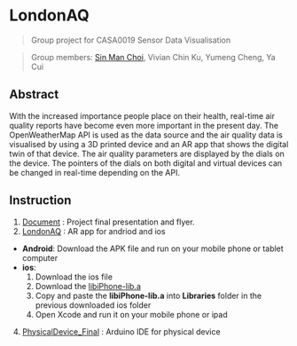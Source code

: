 # LondonAQ

> Group project for CASA0019 Sensor Data Visualisation

> Group members: [Sin Man Choi](https://github.com/abichoi), Vivian Chin Ku, Yumeng Cheng, Ya Cui


## Abstract
With the increased importance people place on their health, real-time air quality reports have become even more important in the present day. The OpenWeatherMap API is used as the data source and the air quality data is visualised by using a 3D printed device and an AR app that shows the digital twin of that device. The air quality parameters are displayed by the dials on the device. The pointers of the dials on both digital and virtual devices can be changed in real-time depending on the API.


## Instruction
1. [Document](https://github.com/VivianKuKu/CASA0019_Sensor-Data-Visualisation_LondonAQ/tree/main/Documents) : Project final presentation and flyer.
2. [LondonAQ](https://github.com/VivianKuKu/CASA0019_Sensor-Data-Visualisation_LondonAQ/tree/main/LondonAQ) : AR app for andriod and ios
  * **Android**: Download the APK file and run on your mobile phone or tablet computer
  * **ios**: 
    1. Download the ios file
    2. Download the [libiPhone-lib.a](https://drive.google.com/file/d/1mxPpdu-mXIQpGRUIBpvR5ddo-mv6UkEe/view?usp=sharing)
    3. Copy and paste the **libiPhone-lib.a** into **Libraries** folder in the previous downloaded ios folder
    4. Open Xcode and run it on your mobile phone or ipad
4. [PhysicalDevice_Final](https://github.com/VivianKuKu/CASA0019_Sensor-Data-Visualisation_LondonAQ/tree/main/PhysicalDevice_Final) : Arduino IDE for physical device
